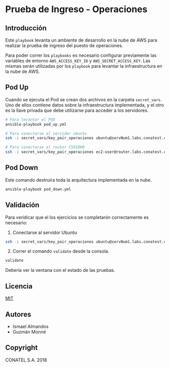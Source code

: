 # Prueba de Ingreso - Operaciones

## Introducción

Este `playbook` levanta un ambiente de desarrollo en la nube de AWS para realizar la prueba de ingreso del puesto de operaciones.

Para poder correr los `playbooks` es necesario configurar previamente las variables de entorno `AWS_ACCESS_KEY_ID` y `AWS_SECRET_ACCESS_KEY`. Las mismas serán utilizadas por los `playbook` para levantar la infraestructura en la nube de AWS.

## Pod Up

Cuando se ejecuta el Pod se crean dos archivos en la carpeta `secret_vars`. Uno de ellos contiene datos sobre la infraestructura implementada, y el otro es la llave privada que debe utilizarse para acceder a los servidores.

```bash
# Para levantar el POD
ansible-playbook pod_up.yml

# Para conectarse al servidor ubuntu
ssh -i secret_vars/key_pair_operaciones ubuntu@servNum1.labs.conatest.click

# Para conectarse al router CSR1000
ssh -i secret_vars/key_pair_operaciones ec2-user@router.labs.conatest.click
```

## Pod Down

Este comando destruira toda la arquitectura implementada en la nube.

```bash
ansible-playbook pod_down.yml
```

## Validación

Para verídicar que el los ejercicios se completarón correctamente es necesario:

1. Conectarse al servidor Ubuntu

```bash
ssh -i secret_vars/key_pair_operaciones ubuntu@servNum1.labs.conatest.click
```

2. Correr el comando `validate` desde la consola.

```bash
validate
```

Debería ver la ventana con el estado de las pruebas.

## Licencia 

[MIT](./LICENCE)

## Autores

- Ismael Almandos
- Guzmán Monné

## Copyright

CONATEL S.A. 2018

